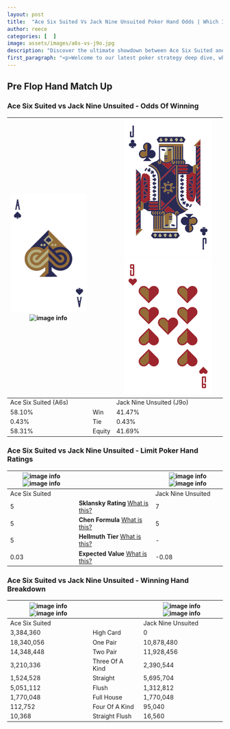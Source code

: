 ```yaml
---
layout: post
title:  "Ace Six Suited Vs Jack Nine Unsuited Poker Hand Odds | Which Is The Better Hand In Poker? A Complete Guide"
author: reece
categories: [  ]
image: assets/images/a6s-vs-j9o.jpg
description: "Discover the ultimate showdown between Ace Six Suited and Jack Nine Unsuited in poker! Uncover the odds, strategies, and scenarios where one hand triumphs over the other. Get ready to up your poker game with this thrilling analysis."
first_paragraph: "<p>Welcome to our latest poker strategy deep dive, where we're pitting two distinct hands against each other in a high-stakes showdown: Ace Six Suited vs Jack Nine Unsuited.</p><p>In the dynamic world of poker, every decision counts, and knowing which hand holds the upper hand is key to your success at the table.</p><p>In this article, we'll dissect these two hands, explore the scenarios where one dominates the other, and equip you with the knowledge to make strategic choices that can tip the odds in your favor.</p><p>Get ready to unravel the intriguing dynamics of these poker hands and elevate your game to new heights.</p>"
---
```




[comment]: # (sp0)

## Pre Flop Hand Match Up

<div class="table hand-ratings" markdown="1"> 



### Ace Six Suited vs Jack Nine Unsuited - Odds Of Winning


    
| ![image info](assets/images/hand1/a.png) ![image info](assets/images/hand1/6s.png) |  | ![image info](assets/images/hand2/j.png) ![image info](assets/images/hand2/9o.png) |
| -------- | -------- | -------- |
| Ace Six Suited (A6s) |  | Jack Nine Unsuited (J9o) |
| 58.10% | Win | 41.47% |
| 0.43% | Tie | 0.43% |
| 58.31% | Equity | 41.69% |




[comment]: # (sp1)



### Ace Six Suited vs Jack Nine Unsuited - Limit Poker Hand Ratings


    
| ![image info](https://www.riverpairs.com/assets/images/hand1/a.png) ![image info](https://www.riverpairs.com/assets/images/hand1/6s.png) |  | ![image info](https://www.riverpairs.com/assets/images/hand2/j.png) ![image info](https://www.riverpairs.com/assets/images/hand2/9o.png) |
| -------- | -------- | -------- |
| Ace Six Suited |  | Jack Nine Unsuited |
| 5 | **Sklansky Rating** [What is this?](/sklansky-rating-explained) | 7 |
| 5 | **Chen Formula** [What is this?](/chen-formula-explained) | 5 |
| 5 | **Hellmuth Tier** [What is this?](/Hellmuth-tier-explained) | - |
| 0.03 | **Expected Value** [What is this?](/expected-value-explained) | -0.08 |




[comment]: # (sp2)



### Ace Six Suited vs Jack Nine Unsuited - Winning Hand Breakdown


    
| ![image info](https://www.riverpairs.com/assets/images/hand1/a.png) ![image info](https://www.riverpairs.com/assets/images/hand1/6s.png) |  | ![image info](https://www.riverpairs.com/assets/images/hand2/j.png) ![image info](https://www.riverpairs.com/assets/images/hand2/9o.png) |
| -------- | -------- | -------- |
| Ace Six Suited |  | Jack Nine Unsuited |
| 3,384,360 | High Card | 0 |
| 18,340,056 | One Pair | 10,878,480 |
| 14,348,448 | Two Pair | 11,928,456 |
| 3,210,336 | Three Of A Kind | 2,390,544 |
| 1,524,528 | Straight | 5,695,704 |
| 5,051,112 | Flush | 1,312,812 |
| 1,770,048 | Full House | 1,770,048 |
| 112,752 | Four Of A Kind | 95,040 |
| 10,368 | Straight Flush | 16,560 |




[comment]: # (sp3)



</div>

[comment]: # (sp4)



[comment]: # (sp5)

